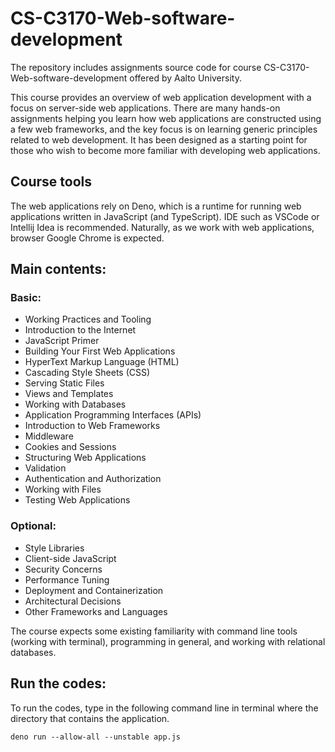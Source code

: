 # CS-C3170-Web-software-development
The repository includes assignments source code for course CS-C3170-Web-software-development offered by Aalto University.

This course provides an overview of web application development with a focus on server-side web applications. There are many hands-on assignments helping you learn how web applications are constructed using a few web frameworks, and the key focus is on learning generic principles related to web development. It has been designed as a starting point for those who wish to become more familiar with developing web applications. 

## Course tools
The web applications rely on Deno, which is a runtime for running web applications written in JavaScript (and TypeScript). IDE such as VSCode or Intellij Idea is recommended. Naturally, as we work with web applications, browser Google Chrome is expected.

## Main contents:
### Basic:
+ Working Practices and Tooling
+ Introduction to the Internet
+ JavaScript Primer
+ Building Your First Web Applications
+ HyperText Markup Language (HTML)
+ Cascading Style Sheets (CSS)
+ Serving Static Files
+ Views and Templates
+ Working with Databases
+ Application Programming Interfaces (APIs)
+ Introduction to Web Frameworks
+ Middleware
+ Cookies and Sessions
+ Structuring Web Applications
+ Validation
+ Authentication and Authorization
+ Working with Files
+ Testing Web Applications

### Optional:
+ Style Libraries
+ Client-side JavaScript
+ Security Concerns
+ Performance Tuning
+ Deployment and Containerization
+ Architectural Decisions
+ Other Frameworks and Languages

The course expects some existing familiarity with command line tools (working with terminal), programming in general, and working with relational databases.

## Run the codes:
To run the codes, type in the following command line in terminal where the directory that contains the application.

``` deno run --allow-all --unstable app.js ```
